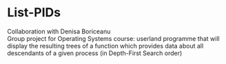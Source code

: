 # List-PIDs

Collaboration with Denisa Boriceanu\
Group project for Operating Systems course: userland programme that will display the resulting trees of a function which provides
data about all descendants of a given process (in Depth-First Search order)

